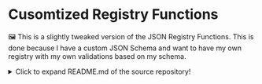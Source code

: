 # Cusomtized Registry Functions

🖼️ This is a slightly tweaked version of the JSON Registry Functions. This is done because I have a custom JSON Schema and want to have my own registry with my own validations based on my schema.


<details>
  <summary>Click to expand README.md of the source repository!</summary>

# Registry Functions 

This repository is responsible for our free community hosting. 

It currently runs on Firebase. 

</details>
